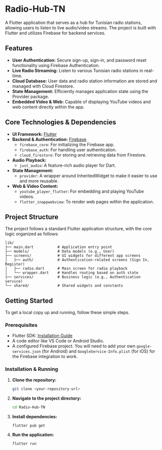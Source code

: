 # Radio-Hub-TN

A Flutter application that serves as a hub for Tunisian radio stations, allowing users to listen to live audio/video streams. The project is built with Flutter and utilizes Firebase for backend services.

## Features

*   **User Authentication:** Secure sign-up, sign-in, and password reset functionality using Firebase Authentication.
*   **Live Radio Streaming:** Listen to various Tunisian radio stations in real-time.
*   **Cloud Database:** User data and radio station information are stored and managed with Cloud Firestore.
*   **State Management:** Efficiently manages application state using the Provider package.
*   **Embedded Video & Web:** Capable of displaying YouTube videos and web content directly within the app.

## Core Technologies & Dependencies

*   **UI Framework:** [Flutter](https://flutter.dev/)
*   **Backend & Authentication:** [Firebase](https://firebase.google.com/)
    *   `firebase_core`: For initializing the Firebase app.
    *   `firebase_auth`: For handling user authentication.
    *   `cloud_firestore`: For storing and retrieving data from Firestore.
*   **Audio Playback:**
    *   `just_audio`: A feature-rich audio player for Dart.
*   **State Management:**
    *   `provider`: A wrapper around InheritedWidget to make it easier to use and more reusable.
*   **Web & Video Content:**
    *   `youtube_player_flutter`: For embedding and playing YouTube videos.
    *   `flutter_inappwebview`: To render web pages within the application.

## Project Structure

The project follows a standard Flutter application structure, with the core logic organized as follows:

```
lib/
├── main.dart           # Application entry point
├── models/             # Data models (e.g., User)
├── screens/            # UI widgets for different app screens
│   ├── auth/           # Authentication-related screens (Sign In, Register)
│   ├── radio.dart      # Main screen for radio playback
│   └── wrapper.dart    # Handles routing based on auth state
├── services/           # Business logic (e.g., Authentication service)
└── shared/             # Shared widgets and constants
```

## Getting Started

To get a local copy up and running, follow these simple steps.

### Prerequisites

*   Flutter SDK: [Installation Guide](https://flutter.dev/docs/get-started/install)
*   A code editor like VS Code or Android Studio.
*   A configured Firebase project. You will need to add your own `google-services.json` (for Android) and `GoogleService-Info.plist` (for iOS) for the Firebase integration to work.

### Installation & Running

1.  **Clone the repository:**
    ```sh
    git clone <your-repository-url>
    ```
2.  **Navigate to the project directory:**
    ```sh
    cd Radio-Hub-TN
    ```
3.  **Install dependencies:**
    ```sh
    flutter pub get
    ```
4.  **Run the application:**
    ```sh
    flutter run
    ```